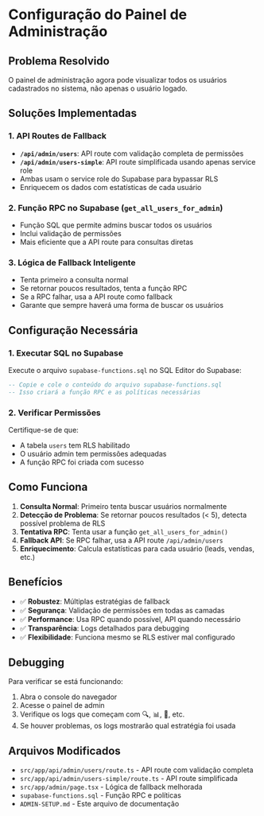 # Configuração do Painel de Administração

## Problema Resolvido

O painel de administração agora pode visualizar todos os usuários cadastrados no sistema, não apenas o usuário logado.

## Soluções Implementadas

### 1. API Routes de Fallback
- **`/api/admin/users`**: API route com validação completa de permissões
- **`/api/admin/users-simple`**: API route simplificada usando apenas service role
- Ambas usam o service role do Supabase para bypassar RLS
- Enriquecem os dados com estatísticas de cada usuário

### 2. Função RPC no Supabase (`get_all_users_for_admin`)
- Função SQL que permite admins buscar todos os usuários
- Inclui validação de permissões
- Mais eficiente que a API route para consultas diretas

### 3. Lógica de Fallback Inteligente
- Tenta primeiro a consulta normal
- Se retornar poucos resultados, tenta a função RPC
- Se a RPC falhar, usa a API route como fallback
- Garante que sempre haverá uma forma de buscar os usuários

## Configuração Necessária

### 1. Executar SQL no Supabase
Execute o arquivo `supabase-functions.sql` no SQL Editor do Supabase:

```sql
-- Copie e cole o conteúdo do arquivo supabase-functions.sql
-- Isso criará a função RPC e as políticas necessárias
```

### 2. Verificar Permissões
Certifique-se de que:
- A tabela `users` tem RLS habilitado
- O usuário admin tem permissões adequadas
- A função RPC foi criada com sucesso

## Como Funciona

1. **Consulta Normal**: Primeiro tenta buscar usuários normalmente
2. **Detecção de Problema**: Se retornar poucos resultados (< 5), detecta possível problema de RLS
3. **Tentativa RPC**: Tenta usar a função `get_all_users_for_admin()`
4. **Fallback API**: Se RPC falhar, usa a API route `/api/admin/users`
5. **Enriquecimento**: Calcula estatísticas para cada usuário (leads, vendas, etc.)

## Benefícios

- ✅ **Robustez**: Múltiplas estratégias de fallback
- ✅ **Segurança**: Validação de permissões em todas as camadas
- ✅ **Performance**: Usa RPC quando possível, API quando necessário
- ✅ **Transparência**: Logs detalhados para debugging
- ✅ **Flexibilidade**: Funciona mesmo se RLS estiver mal configurado

## Debugging

Para verificar se está funcionando:

1. Abra o console do navegador
2. Acesse o painel de admin
3. Verifique os logs que começam com 🔍, 📊, 🔑, etc.
4. Se houver problemas, os logs mostrarão qual estratégia foi usada

## Arquivos Modificados

- `src/app/api/admin/users/route.ts` - API route com validação completa
- `src/app/api/admin/users-simple/route.ts` - API route simplificada
- `src/app/admin/page.tsx` - Lógica de fallback melhorada
- `supabase-functions.sql` - Função RPC e políticas
- `ADMIN-SETUP.md` - Este arquivo de documentação

